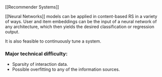 [[Recommender Systems]]

[[Neural Networks]] models can be applied in content-based RS in a variety of ways. User and item embeddings can be the input of a neural network of any architecture, which then yields the desired classification or regression output.

It is also feasible to continuously tune a system.

### Major technical difficulty:
- Sparsity of interaction data.
- Possible overfitting to any of the information sources.

